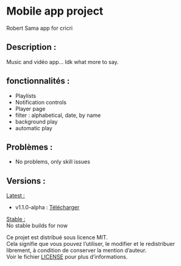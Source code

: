 # Mobile app project
Robert Sama app for cricri  

## Description :  
Music and vidéo app...
Idk what more to say.

## fonctionnalités :  
- Playlists
- Notification controls
- Player page
- filter : alphabetical, date, by name
- background play
- automatic play

## Problèmes :  
- No problems, only skill issues

## Versions :  
<u>Latest :</u>  
- v1.1.0-alpha : [Télécharger](https://github.com/Robert-Sama/zik/releases/download/v1.0.0/app-release.apk)

<u>Stable :</u>  
No stable builds for now


Ce projet est distribué sous licence MIT.  
Cela signifie que vous pouvez l’utiliser, le modifier et le redistribuer librement, à condition de conserver la mention d’auteur.  
Voir le fichier [LICENSE](./LICENSE) pour plus d’informations.
